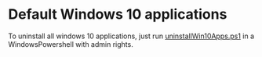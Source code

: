 # Default Windows 10 applications
To uninstall all windows 10 applications, just run [uninstallWin10Apps.ps1](https://github.com/dojo90/uninstall-windows-10-apps/blob/master/uninstallWin10Apps.ps1) in a WindowsPowershell with admin rights.